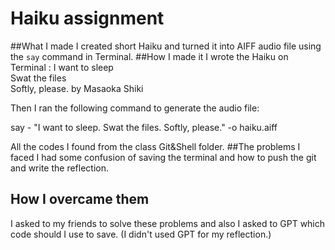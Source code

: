 # Haiku assignment
##What I made
I created short Haiku and turned it into AIFF audio file using the `say` command in Terminal.
##How I made it
I wrote the Haiku on Terminal :
I want to sleep  
Swat the files  
Softly, please.
by Masaoka Shiki

Then I ran the following command to generate the audio file:

say - "I want to sleep. Swat the files. Softly, please." -o haiku.aiff

All the codes I found from the class Git&Shell folder.
##The problems I faced
I had some confusion of saving the terminal and how to push the git and write the reflection.
## How I overcame them
I asked to my friends to solve these problems and also I asked to GPT which code should I use to save. (I didn't used GPT for my reflection.)
